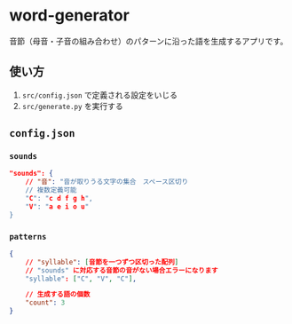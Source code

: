 # word-generator

音節（母音・子音の組み合わせ）のパターンに沿った語を生成するアプリです。

## 使い方

1. `src/config.json` で定義される設定をいじる
2. `src/generate.py` を実行する

## `config.json`

### `sounds`

```json
"sounds": {
    // "音": "音が取りうる文字の集合　スペース区切り
    // 複数定義可能
    "C": "c d f g h",
    "V": "a e i o u"
}
```

### `patterns`

```json
{
    // "syllable": [音節を一つずつ区切った配列]
    // "sounds" に対応する音節の音がない場合エラーになります
    "syllable": ["C", "V", "C"],

    // 生成する語の個数
    "count": 3
}
```
